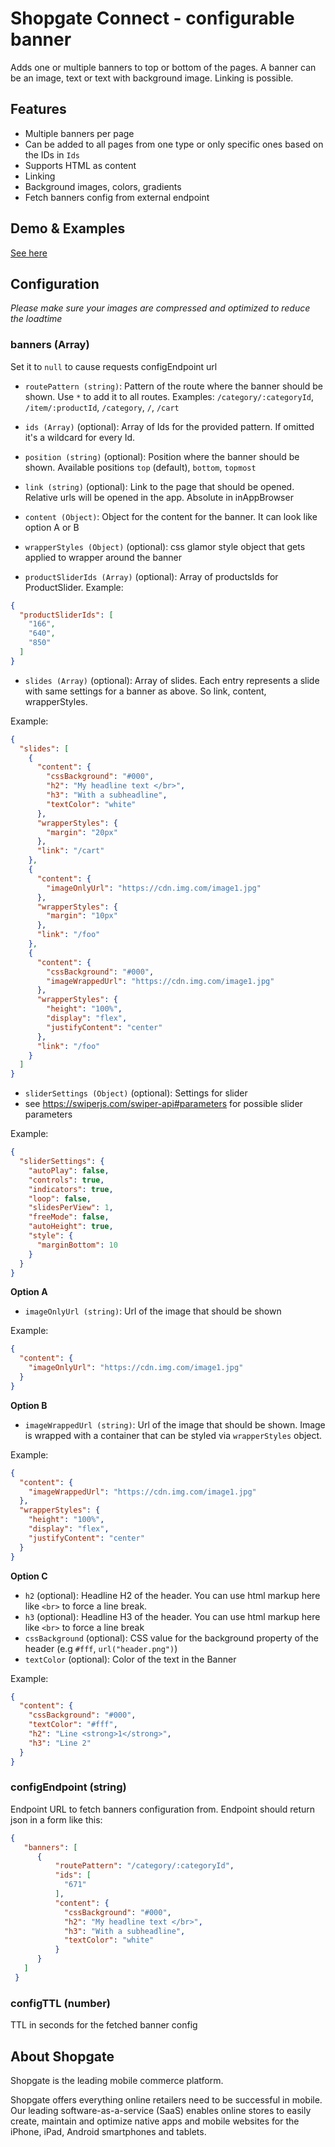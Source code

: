 # Shopgate Connect - configurable banner

Adds one or multiple banners to top or bottom of the pages. A banner can be an image, text or text with background image. Linking is possible.

## Features
- Multiple banners per page
- Can be added to all pages from one type or only specific ones based on the IDs in `Ids`
- Supports HTML as content
- Linking
- Background images, colors, gradients
- Fetch banners config from external endpoint

## Demo & Examples
[See here](demo/index.md)

## Configuration

_Please make sure your images are compressed and optimized to reduce the loadtime_

### banners (Array)
Set it to `null` to cause requests configEndpoint url

- `routePattern (string)`: Pattern of the route where the banner should be shown. Use `*` to add it to all routes.
Examples: `/category/:categoryId`, `/item/:productId`, `/category`, `/`, `/cart`

- `ids (Array)` (optional): Array of Ids for the provided pattern. If omitted it's a wildcard for every Id.

- `position (string)` (optional): Position where the banner should be shown. Available positions `top` (default), `bottom`, `topmost`

- `link (string)` (optional): Link to the page that should be opened. Relative urls will be opened in the app. Absolute in inAppBrowser

- `content (Object)`: Object for the content for the banner. It can look like option A or B

- `wrapperStyles (Object)` (optional): css glamor style object that gets applied to wrapper around the banner

- `productSliderIds (Array)` (optional): Array of productsIds for ProductSlider.
Example:
```json
{
  "productSliderIds": [
    "166",
    "640",
    "850"
  ]
}
```

- `slides (Array)` (optional): Array of slides. Each entry represents a slide with same settings for a banner as above. So link, content, wrapperStyles.

Example:
```json
{
  "slides": [
    {
      "content": {
        "cssBackground": "#000",
        "h2": "My headline text </br>",
        "h3": "With a subheadline",
        "textColor": "white"
      },
      "wrapperStyles": {
        "margin": "20px"
      },
      "link": "/cart"
    },
    {
      "content": {
        "imageOnlyUrl": "https://cdn.img.com/image1.jpg"
      },
      "wrapperStyles": {
        "margin": "10px"
      },
      "link": "/foo"
    },
    {
      "content": {
        "cssBackground": "#000",
        "imageWrappedUrl": "https://cdn.img.com/image1.jpg"
      },
      "wrapperStyles": {
        "height": "100%",
        "display": "flex",
        "justifyContent": "center"
      },
      "link": "/foo"
    }
  ]
}
```

- `sliderSettings (Object)` (optional): Settings for slider
- see https://swiperjs.com/swiper-api#parameters for possible slider parameters

Example:
```json
{
  "sliderSettings": {
    "autoPlay": false,
    "controls": true,
    "indicators": true,
    "loop": false,
    "slidesPerView": 1,
    "freeMode": false,
    "autoHeight": true,
    "style": {
      "marginBottom": 10
    }
  }
}
```

**Option A**

- `imageOnlyUrl (string)`: Url of the image that should be shown

Example:
```json
{
  "content": {
    "imageOnlyUrl": "https://cdn.img.com/image1.jpg"
  }
}
```

**Option B**

- `imageWrappedUrl (string)`: Url of the image that should be shown. Image is wrapped with a container that
can be styled via `wrapperStyles` object.

Example:
```json
{
  "content": {
    "imageWrappedUrl": "https://cdn.img.com/image1.jpg"
  },
  "wrapperStyles": {
    "height": "100%",
    "display": "flex",
    "justifyContent": "center"
  }
}
```

**Option C**

- `h2` (optional): Headline H2 of the header. You can use html markup here like `<br>` to force a line break.
- `h3` (optional): Headline H3 of the header. You can use html markup here like `<br>` to force a line break
- `cssBackground` (optional): CSS value for the background property of the header (e.g `#fff`, `url("header.png")`)
- `textColor` (optional): Color of the text in the Banner

Example:
```json
{
  "content": {
    "cssBackground": "#000",
    "textColor": "#fff",
    "h2": "Line <strong>1</strong>",
    "h3": "Line 2"
  }
}
```

### configEndpoint (string)
Endpoint URL to fetch banners configuration from. Endpoint should return json in a form like this:
```json
{
   "banners": [
      {
          "routePattern": "/category/:categoryId",
          "ids": [
            "671"
          ],
          "content": {
            "cssBackground": "#000",
            "h2": "My headline text </br>",
            "h3": "With a subheadline",
            "textColor": "white"
          }
      }
   ]
 }
```

### configTTL (number)
TTL in seconds for the fetched banner config

## About Shopgate

Shopgate is the leading mobile commerce platform.

Shopgate offers everything online retailers need to be successful in mobile. Our leading
software-as-a-service (SaaS) enables online stores to easily create, maintain and optimize native
apps and mobile websites for the iPhone, iPad, Android smartphones and tablets.
